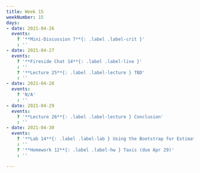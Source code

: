 ```yaml
---
title: Week 15
weekNumber: 15
days:
- date: 2021-04-26
  events:
    ? '**Mini-Discussion 7**{: .label .label-crit }'
    : ''
- date: 2021-04-27
  events:
    ? '**Fireside Chat 14**{: .label .label-live }'
    : ''
    ? '**Lecture 25**{: .label .label-lecture } TBD'
    : ''
- date: 2021-04-28
  events:
    ? 'N/A'
    : ''
- date: 2021-04-29
  events:
    ? '**Lecture 26**{: .label .label-lecture } Conclusion'
    : ''
- date: 2021-04-30
  events:
    ? '**Lab 14**{: .label .label-lab } Using the Bootstrap for Estimation (due May 6)'
    : ''
    ? '**Homework 12**{: .label .label-hw } Taxis (due Apr 29)'
    : ''

---
```

